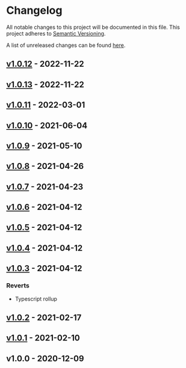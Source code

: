 # Changelog
All notable changes to this project will be documented in this file.
This project adheres to [Semantic Versioning](http://semver.org/spec/v2.0.0.html).

A list of unreleased changes can be found [here](https://github.com/SAP/ui5-task-adaptation/compare/v1.0.12...HEAD).

<a name="v1.0.12"></a>
## [v1.0.12] - 2022-11-22

<a name="v1.0.13"></a>
## [v1.0.13] - 2022-11-22

<a name="v1.0.11"></a>
## [v1.0.11] - 2022-03-01

<a name="v1.0.10"></a>
## [v1.0.10] - 2021-06-04

<a name="v1.0.9"></a>
## [v1.0.9] - 2021-05-10

<a name="v1.0.8"></a>
## [v1.0.8] - 2021-04-26

<a name="v1.0.7"></a>
## [v1.0.7] - 2021-04-23

<a name="v1.0.6"></a>
## [v1.0.6] - 2021-04-12

<a name="v1.0.5"></a>
## [v1.0.5] - 2021-04-12

<a name="v1.0.4"></a>
## [v1.0.4] - 2021-04-12

<a name="v1.0.3"></a>
## [v1.0.3] - 2021-04-12
### Reverts
- Typescript rollup


<a name="v1.0.2"></a>
## [v1.0.2] - 2021-02-17

<a name="v1.0.1"></a>
## [v1.0.1] - 2021-02-10

<a name="v1.0.0"></a>
## v1.0.0 - 2020-12-09

[v1.0.12]: https://github.com/SAP/ui5-task-adaptation/compare/v1.0.13...v1.0.12
[v1.0.13]: https://github.com/SAP/ui5-task-adaptation/compare/v1.0.11...v1.0.13
[v1.0.11]: https://github.com/SAP/ui5-task-adaptation/compare/v1.0.10...v1.0.11
[v1.0.10]: https://github.com/SAP/ui5-task-adaptation/compare/v1.0.9...v1.0.10
[v1.0.9]: https://github.com/SAP/ui5-task-adaptation/compare/v1.0.8...v1.0.9
[v1.0.8]: https://github.com/SAP/ui5-task-adaptation/compare/v1.0.7...v1.0.8
[v1.0.7]: https://github.com/SAP/ui5-task-adaptation/compare/v1.0.6...v1.0.7
[v1.0.6]: https://github.com/SAP/ui5-task-adaptation/compare/v1.0.5...v1.0.6
[v1.0.5]: https://github.com/SAP/ui5-task-adaptation/compare/v1.0.4...v1.0.5
[v1.0.4]: https://github.com/SAP/ui5-task-adaptation/compare/v1.0.3...v1.0.4
[v1.0.3]: https://github.com/SAP/ui5-task-adaptation/compare/v1.0.2...v1.0.3
[v1.0.2]: https://github.com/SAP/ui5-task-adaptation/compare/v1.0.1...v1.0.2
[v1.0.1]: https://github.com/SAP/ui5-task-adaptation/compare/v1.0.0...v1.0.1
